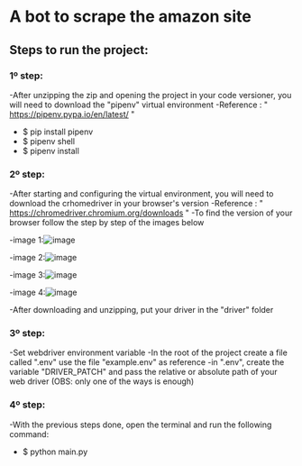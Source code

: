 # A bot to scrape the amazon site

## Steps to run the project:

### 1º step: 
-After unzipping the zip and opening the project in your code versioner, you will need to download the "pipenv" virtual environment
-Reference : " https://pipenv.pypa.io/en/latest/ "
- $ pip install pipenv
- $ pipenv shell
- $ pipenv install

### 2º step:
-After starting and configuring the virtual environment, you will need to download the crhomedriver in your browser's version
-Reference : " https://chromedriver.chromium.org/downloads "
-To find the version of your browser follow the step by step of the images below

-image 1:![image](https://user-images.githubusercontent.com/61630258/170256891-c7cdcf28-6f35-4765-891c-64ef388c2182.png)

-image 2:![image](https://user-images.githubusercontent.com/61630258/170257075-632d6097-9768-41e3-a35e-cc29492da081.png)

-image 3:![image](https://user-images.githubusercontent.com/61630258/170257175-f8e02982-8de8-4e00-9294-6e04b4496000.png)

-image 4:![image](https://user-images.githubusercontent.com/61630258/170257210-bcd4bfd1-5c0b-4378-9704-77dd3b7d6fb3.png)

-After downloading and unzipping, put your driver in the "driver" folder

### 3º step:
-Set webdriver environment variable
-In the root of the project create a file called ".env" use the file "example.env" as reference
-in ".env", create the variable "DRIVER_PATCH" and pass the relative or absolute path of your web driver (OBS: only one of the ways is enough)

### 4º step:
-With the previous steps done, open the terminal and run the following command:
- $ python main.py
